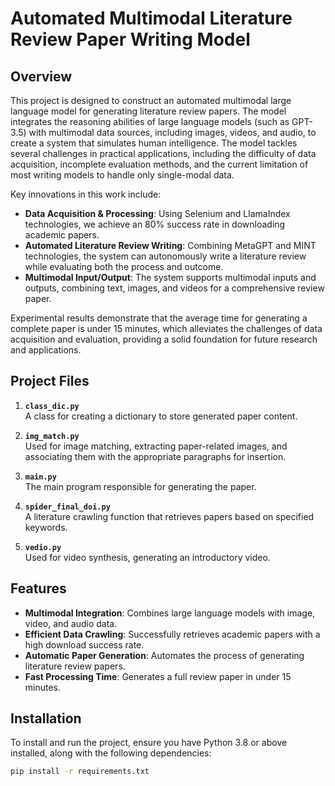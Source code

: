 # Automated Multimodal Literature Review Paper Writing Model

## Overview

This project is designed to construct an automated multimodal large language model for generating literature review papers. The model integrates the reasoning abilities of large language models (such as GPT-3.5) with multimodal data sources, including images, videos, and audio, to create a system that simulates human intelligence. The model tackles several challenges in practical applications, including the difficulty of data acquisition, incomplete evaluation methods, and the current limitation of most writing models to handle only single-modal data.

Key innovations in this work include:
- **Data Acquisition & Processing**: Using Selenium and LlamaIndex technologies, we achieve an 80% success rate in downloading academic papers.
- **Automated Literature Review Writing**: Combining MetaGPT and MINT technologies, the system can autonomously write a literature review while evaluating both the process and outcome.
- **Multimodal Input/Output**: The system supports multimodal inputs and outputs, combining text, images, and videos for a comprehensive review paper.

Experimental results demonstrate that the average time for generating a complete paper is under 15 minutes, which alleviates the challenges of data acquisition and evaluation, providing a solid foundation for future research and applications.

## Project Files

1. **`class_dic.py`**  
   A class for creating a dictionary to store generated paper content.

2. **`img_match.py`**  
   Used for image matching, extracting paper-related images, and associating them with the appropriate paragraphs for insertion.

3. **`main.py`**  
   The main program responsible for generating the paper.

4. **`spider_final_doi.py`**  
   A literature crawling function that retrieves papers based on specified keywords.

5. **`vedio.py`**  
   Used for video synthesis, generating an introductory video.

## Features

- **Multimodal Integration**: Combines large language models with image, video, and audio data.
- **Efficient Data Crawling**: Successfully retrieves academic papers with a high download success rate.
- **Automatic Paper Generation**: Automates the process of generating literature review papers.
- **Fast Processing Time**: Generates a full review paper in under 15 minutes.

## Installation

To install and run the project, ensure you have Python 3.8 or above installed, along with the following dependencies:

```bash
pip install -r requirements.txt

